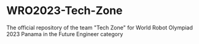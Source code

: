 # WRO2023-Tech-Zone
 The official repository of the team "Tech Zone" for World Robot Olympiad 2023 Panama in the Future Engineer category
